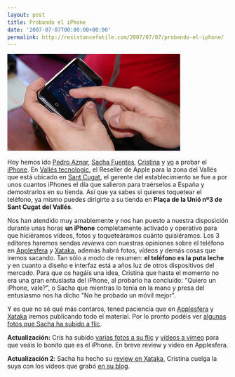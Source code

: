 ```yaml
---
layout: post
title: Probando el iPhone
date: '2007-07-07T00:00:00+00:00'
permalink: http://resistancefutile.com/2007/07/07/probando-el-iphone/
---
```

<img class="centro_borde" src='/assets/zz14a20ae0.png' alt='iPhone' />

Hoy hemos ido <a href="http://cuatrodoce.com">Pedro Aznar</a>, <a href="http://sachafuentes.com">Sacha Fuentes</a>, <a href="http://childrenatyourfeet.com">Cristina</a> y <a href="http://resistancefutile.com">yo</a> a probar el <a href="http://apple.com/iphone">iPhone</a>. En <a href="http://www.valles.com/">Vallés tecnologic</a>, el Reseller de Apple para la zona del Vallés que está ubicado en <a href="http://maps.google.com/maps/ms?ie=UTF8&hl=es&msa=0&msid=106182813404853488878.00000113802d1d2e9774f&om=1&ll=41.474173,2.085031&spn=0.003513,0.007102&z=17">Sant Cugat</a>, el gerente del establecimiento se fue a por unos cuantos iPhones el día que salieron para traérselos a España y demostrarlos en su tienda. Así que ya sabes si quieres toquetear el teléfono, ya mismo puedes dirigirte a su tienda en <strong>Plaça de la Unió nº3 de Sant Cugat del Vallés</strong>.

Nos han atendido muy amablemente y nos han puesto a nuestra disposición durante unas horas <strong>un iPhone</strong> completamente activado y operativo para que hiciéramos vídeos, fotos y toqueteáramos cuánto quisiéramos. Los 3 editores haremos sendas <em>reviews</em> con nuestras opiniones sobre el teléfono en <a href="http://applesfera.com">Applesfera</a> y <a href="http://xataka.com">Xataka</a>, además habrá fotos, vídeos y demás cosas que iremos sacando. Tan sólo a modo de resumen: <strong>el teléfono es la puta leche</strong> y en cuanto a diseño e interfaz está a años luz de otros dispositivos del mercado. Para que os hagáis una idea, Cristina que hasta el momento no era una gran entusiasta del iPhone, al probarlo ha concluido: "Quiero un iPhone, vale?", o Sacha que mientras lo tenía en la mano y presa del entusiasmo nos ha dicho "No he probado un móvil mejor". 

Y es que no sé qué más contaros, tened paciencia que en <a href="http://applesfera.com">Applesfera</a> y <a href="http://xataka.com">Xataka</a> iremos publicando todo el material. Por lo pronto podéis ver <a href="http://flickr.com/photos/64576491@N00/sets/72157600699722711/">algunas fotos que Sacha ha subido a flic</a>.

<strong>
Actualización:</strong> Cris ha subido <a href="http://www.flickr.com/photos/lady-madonna/sets/72157600712111648/">varias fotos a su flic</a> y <a href="http://www.vimeo.com/ladymadonna/videos/tag:iphone">vídeos a vimeo</a> para que veáis lo bonito que es el iPhone. En breve review y video en Applesfera.

<strong>Actualización 2</strong>: Sacha ha hecho su <a href="http://xataka.com/2007/07/07-iphone-lo-hemos-probado#show-comments">review en Xataka</a>, Cristina cuelga la suya con los vídeos que grabó <a href="http://childrenatyourfeet.com/2007/07/08/vull-un-iphone/">en su blog</a>.
